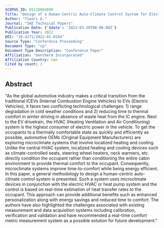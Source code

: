 ```yaml
---
SCOPUS_ID: 85128064099
Title: "Design of a Human-Centric Auto-Climate Control System for Electric Vehicles"
Author: "Tiwari A."
Journal: "SAE Technical Papers"
Publication Date: {'$date': '2022-03-29T00:00:00Z'}
Publication Year: 2022
DOI: "10.4271/2022-01-0194"
Source Type: "Conference Proceeding"
Document Type: "cp"
Document Type Description: "Conference Paper"
Affiliation: "Gentherm Incorporated"
Affiliation Country: nan
Cited by count: 1
---
```


## Abstract
"As the global automotive industry makes a critical transition from the traditional ICEVs (Internal Combustion Engine Vehicles) to EVs (Electric Vehicles), it faces two conflicting technological challenges: 1) range degradation in cold weather conditions and 2) reducing time to thermal comfort in winter driving in absence of waste heat from the IC engine. Next to the EV drivetrain, the HVAC (Heating Ventilation and Air Conditioning) system is the highest consumer of electric power in the vehicle. To get the occupants to a thermally comfortable state as quickly and efficiently as possible, automotive OEMs (Original Equipment Manufacturers) are exploring microclimate systems that involve localized heating and cooling. Unlike the central HVAC system, localized heating and cooling devices such as climate-controlled seats, steering wheel heaters, neck warmers, etc. directly condition the occupant rather than conditioning the entire cabin environment to provide thermal comfort to the occupant. Consequently, microclimate systems improve time-to-comfort while being energy efficient. In this paper, a general methodology to design a human-centric auto-climate control system is presented. Such a system uses microclimate devices in conjunction with the electric HVAC or heat pump system and the control is based on real-time estimation of heat transfer rates to the occupant. This approach can provide additional benefits such as enhanced personalization along with energy savings and reduced time to comfort. The authors have also highlighted the challenges associated with existing measurement and data acquisition systems including calibration, verification and validation and have recommended a real-time comfort metric measurement system as a possible solution for future development."
